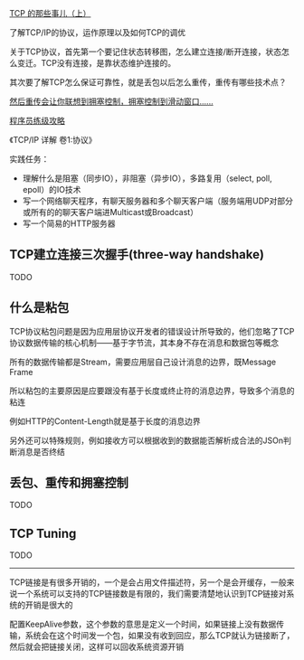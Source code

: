 [TCP 的那些事儿（上）](https://coolshell.cn/articles/11564.html)

了解TCP/IP的协议，运作原理以及如何TCP的调优

关于TCP协议，首先第一个要记住状态转移图，怎么建立连接/断开连接，状态怎么变迁。TCP没有连接，是靠状态维护连接的。

其次要了解TCP怎么保证可靠性，就是丢包以后怎么重传，重传有哪些技术点？

[然后重传会让你联想到拥塞控制，拥塞控制到滑动窗口......](https://coolshell.cn/articles/20977.html)

[程序员练级攻略](https://coolshell.cn/articles/4990.html)

《TCP/IP 详解 卷1:协议》

实践任务：

- 理解什么是阻塞（同步IO），非阻塞（异步IO），多路复用（select, poll, epoll）的IO技术
- 写一个网络聊天程序，有聊天服务器和多个聊天客户端（服务端用UDP对部分或所有的的聊天客户端进Multicast或Broadcast）
- 写一个简易的HTTP服务器

## TCP建立连接三次握手(three-way handshake)

TODO

## 什么是粘包

TCP协议粘包问题是因为应用层协议开发者的错误设计所导致的，他们忽略了TCP协议数据传输的核心机制——基于字节流，其本身不存在消息和数据包等概念

所有的数据传输都是Stream，需要应用层自己设计消息的边界，既Message Frame

所以粘包的主要原因是应要跟没有基于长度或终止符的消息边界，导致多个消息的粘连

例如HTTP的Content-Length就是基于长度的消息边界

另外还可以特殊规则，例如接收方可以根据收到的数据能否解析成合法的JSOn判断消息是否终结

## 丢包、重传和拥塞控制

TODO

## TCP Tuning

TODO

---

TCP链接是有很多开销的，一个是会占用文件描述符，另一个是会开缓存，一般来说一个系统可以支持的TCP链接数是有限的，我们需要清楚地认识到TCP链接对系统的开销是很大的

配置KeepAlive参数，这个参数的意思是定义一个时间，如果链接上没有数据传输，系统会在这个时间发一个包，如果没有收到回应，那么TCP就认为链接断了，然后就会把链接关闭，这样可以回收系统资源开销
